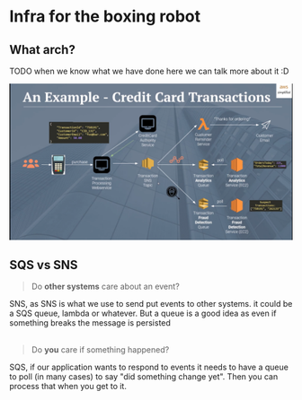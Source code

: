 # Infra for the boxing robot

## What arch?

TODO when we know what we have done here we can talk more about it :D

![sample](./ASampleApplication.png)

## SQS vs SNS

> Do **other systems** care about an event?

SNS, as SNS is what we use to send put events to other systems. it could be a SQS queue, lambda or whatever. But a queue is a good idea as even if something breaks the message is persisted
<br />
<br />

> Do **you** care if something happened?

SQS, if our application wants to respond to events it needs to have a queue to poll (in many cases) to say "did something change yet". Then you can process that when you get to it.
